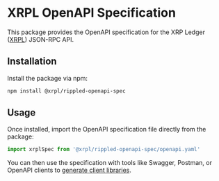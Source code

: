 # XRPL OpenAPI Specification

This package provides the OpenAPI specification for the XRP Ledger ([XRPL](https://xrpl.org)) JSON-RPC API.

## Installation

Install the package via npm:

```bash
npm install @xrpl/rippled-openapi-spec
```

## Usage

Once installed, import the OpenAPI specification file directly from the package:

```javascript
import xrplSpec from '@xrpl/rippled-openapi-spec/openapi.yaml'
```

You can then use the specification with tools like Swagger, Postman, or OpenAPI clients to [generate client libraries](https://github.com/ripple/openapi-codegen-xrpl).
